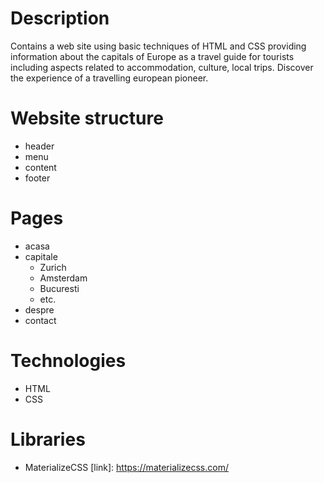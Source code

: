 # Description

Contains a web site using basic techniques of HTML and CSS providing information about the capitals of Europe as a travel guide for tourists including aspects related to accommodation, culture, local trips.
Discover the experience of a travelling european pioneer.


# Website structure

  - header
  - menu
  - content
  - footer

# Pages

  - acasa
  - capitale
    - Zurich
    - Amsterdam
    - Bucuresti
    - etc.
  - despre
  - contact

# Technologies

  - HTML
  - CSS

# Libraries

  - MaterializeCSS [link]: <https://materializecss.com/>
